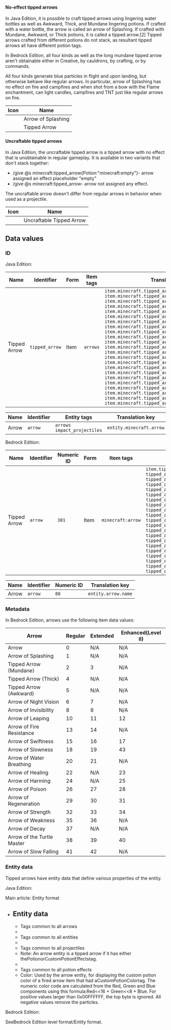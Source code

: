 #### No-effect tipped arrows
In Java Edition, it is possible to craft tipped arrows using lingering water bottles as well as Awkward, Thick, and Mundane lingering potions. If crafted with a water bottle, the arrow is called an arrow of Splashing. If crafted with Mundane, Awkward, or Thick potions, it is called a tipped arrow.[2] Tipped arrows crafted from different potions do not stack, as resultant tipped arrows all have different potion tags.

In Bedrock Edition, all four kinds as well as the long mundane tipped arrow aren't obtainable either in Creative, by cauldrons, by crafting, or by commands.

All four kinds generate blue particles in flight and upon landing, but otherwise behave like regular arrows. In particular, arrow of Splashing has no effect on fire and campfires and when shot from a bow with the Flame enchantment, can light candles, campfires and TNT just like regular arrows on fire. 

| Icon | Name               |
|------|--------------------|
|      | Arrow of Splashing |
|      | Tipped Arrow       |

#### Uncraftable tipped arrows
In Java Edition, the uncraftable tipped arrow is a tipped arrow with no effect that is unobtainable in regular gameplay. It is available in two variants that don't stack together:

- /give @s minecraft:tipped_arrow{Potion:"minecraft:empty"}- arrow assigned an effect placeholder "empty"
- /give @s minecraft:tipped_arrow- arrow not assigned any effect.

The uncraftable arrow doesn't differ from regular arrows in behavior when used as a projectile.

| Icon | Name                     |
|------|--------------------------|
|      | Uncraftable Tipped Arrow |

## Data values
### ID
Java Edition:

| Name         | Identifier     | Form | Item tags | Translation key                                                                                                                                                                                                                                                                                                                                                                                                                                                                                                                                                                                                                                                                                                                                                                                                                                                                                                                                                                                                                                                                                                                                                                             |
|--------------|----------------|------|-----------|---------------------------------------------------------------------------------------------------------------------------------------------------------------------------------------------------------------------------------------------------------------------------------------------------------------------------------------------------------------------------------------------------------------------------------------------------------------------------------------------------------------------------------------------------------------------------------------------------------------------------------------------------------------------------------------------------------------------------------------------------------------------------------------------------------------------------------------------------------------------------------------------------------------------------------------------------------------------------------------------------------------------------------------------------------------------------------------------------------------------------------------------------------------------------------------------|
| Tipped Arrow | `tipped_arrow` | Item | `arrows`  | `item.minecraft.tipped_arrow`<br/>`item.minecraft.tipped_arrow.effect.empty`<br/>`item.minecraft.tipped_arrow.effect.water`<br/>`item.minecraft.tipped_arrow.effect.mundane`<br/>`item.minecraft.tipped_arrow.effect.thick`<br/>`item.minecraft.tipped_arrow.effect.awkward`<br/>`item.minecraft.tipped_arrow.effect.night_vision`<br/>`item.minecraft.tipped_arrow.effect.invisibility`<br/>`item.minecraft.tipped_arrow.effect.leaping`<br/>`item.minecraft.tipped_arrow.effect.fire_resistance`<br/>`item.minecraft.tipped_arrow.effect.swiftness`<br/>`item.minecraft.tipped_arrow.effect.slowness`<br/>`item.minecraft.tipped_arrow.effect.water_breathing`<br/>`item.minecraft.tipped_arrow.effect.healing`<br/>`item.minecraft.tipped_arrow.effect.harming`<br/>`item.minecraft.tipped_arrow.effect.poison`<br/>`item.minecraft.tipped_arrow.effect.regeneration`<br/>`item.minecraft.tipped_arrow.effect.strength`<br/>`item.minecraft.tipped_arrow.effect.weakness`<br/>`item.minecraft.tipped_arrow.effect.levitation`<br/>`item.minecraft.tipped_arrow.effect.luck`<br/>`item.minecraft.tipped_arrow.effect.turtle_master`<br/>`item.minecraft.tipped_arrow.effect.slow_falling` |

| Name  | Identifier | Entity tags                       | Translation key          |
|-------|------------|-----------------------------------|--------------------------|
| Arrow | `arrow`    | `arrows`<br/>`impact_projectiles` | `entity.minecraft.arrow` |

Bedrock Edition:

| Name         | Identifier | Numeric ID | Form | Item tags         | Translation key                                                                                                                                                                                                                                                                                                                                                                                                                                                                                                                                                                                                                                                                                                                                                    |
|--------------|------------|------------|------|-------------------|--------------------------------------------------------------------------------------------------------------------------------------------------------------------------------------------------------------------------------------------------------------------------------------------------------------------------------------------------------------------------------------------------------------------------------------------------------------------------------------------------------------------------------------------------------------------------------------------------------------------------------------------------------------------------------------------------------------------------------------------------------------------|
| Tipped Arrow | `arrow`    | `301`      | Item | `minecraft:arrow` | `item.tipped_arrow.name`<br/>`tipped_arrow.effect.water`<br/>`tipped_arrow.effect.mundane`<br/>`tipped_arrow.effect.thick`<br/>`tipped_arrow.effect.awkward`<br/>`tipped_arrow.effect.nightVision`<br/>`tipped_arrow.effect.invisibility`<br/>`tipped_arrow.effect.jump`<br/>`tipped_arrow.effect.fireResistance`<br/>`tipped_arrow.effect.moveSpeed`<br/>`tipped_arrow.effect.moveSlowdown`<br/>`tipped_arrow.effect.waterBreathing`<br/>`tipped_arrow.effect.heal`<br/>`tipped_arrow.effect.harm`<br/>`tipped_arrow.effect.poison`<br/>`tipped_arrow.effect.regeneration`<br/>`tipped_arrow.effect.damageBoost`<br/>`tipped_arrow.effect.weakness`<br/>`tipped_arrow.effect.wither`<br/>`tipped_arrow.effect.turtleMaster`<br/>`tipped_arrow.effect.slowFalling` |

| Name  | Identifier | Numeric ID | Translation key     |
|-------|------------|------------|---------------------|
| Arrow | `arrow`    | `80`       | `entity.arrow.name` |

### Metadata
In Bedrock Edition, arrows use the following item data values:

| Arrow                      | Regular | Extended | Enhanced(Level II) |
|----------------------------|---------|----------|--------------------|
| Arrow                      | 0       | N/A      | N/A                |
| Arrow of Splashing         | 1       | N/A      | N/A                |
| Tipped Arrow (Mundane)     | 2       | 3        | N/A                |
| Tipped Arrow (Thick)       | 4       | N/A      | N/A                |
| Tipped Arrow (Awkward)     | 5       | N/A      | N/A                |
| Arrow of Night Vision      | 6       | 7        | N/A                |
| Arrow of Invisibility      | 8       | 9        | N/A                |
| Arrow of Leaping           | 10      | 11       | 12                 |
| Arrow of Fire Resistance   | 13      | 14       | N/A                |
| Arrow of Swiftness         | 15      | 16       | 17                 |
| Arrow of Slowness          | 18      | 19       | 43                 |
| Arrow of Water Breathing   | 20      | 21       | N/A                |
| Arrow of Healing           | 22      | N/A      | 23                 |
| Arrow of Harming           | 24      | N/A      | 25                 |
| Arrow of Poison            | 26      | 27       | 28                 |
| Arrow of Regeneration      | 29      | 30       | 31                 |
| Arrow of Strength          | 32      | 33       | 34                 |
| Arrow of Weakness          | 35      | 36       | N/A                |
| Arrow of Decay             | 37      | N/A      | N/A                |
| Arrow of the Turtle Master | 38      | 39       | 40                 |
| Arrow of Slow Falling      | 41      | 42       | N/A                |

### Entity data
Tipped arrows have entity data that define various properties of the entity.

Java Edition:

Main article: Entity format
- Entity data
	- 
	- Tags common to all arrows
	- 
	- Tags common to all entities
	- 
	- Tags common to all projectiles
	- Note: An arrow entity is a tipped arrow if it has either thePotionorCustomPotionEffectstag.
	- 
	- Tags common to all potion effects
	- Color: Used by the arrow entity, for displaying the custom potion color of a fired arrow item that had aCustomPotionColortag.  The numeric color code are calculated from the Red, Green and Blue components using this formula:Red<<16 + Green<<8 + Blue. For positive values larger than 0x00FFFFFF, the top byte is ignored. All negative values remove the particles.

Bedrock Edition:

SeeBedrock Edition level format/Entity format.

